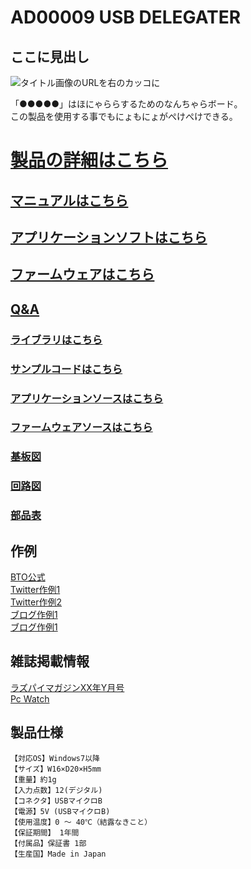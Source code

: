 # AD00009 USB DELEGATER

## ここに見出し

![タイトル画像のURLを右のカッコに]()

「●●●●●」はほにゃららするためのなんちゃらボード。  
この製品を使用する事でもにょもにょがぺけぺけできる。  

<!--
改行する場合、文末に半角スペース2個を置く

リンクの貼り方
[リンクになる文章](URL)
exp.
[Google](https://www.google.co.jp/)

画像の貼り方
![画像が読めない時に表示されるテキスト](画像のURL)
exp.
![bit-trade-one](https://bit-trade-one.co.jp/wp/wp-content/uploads/tcd-w/logo.png)
※先頭の"!"を忘れないこと


見出しの付け方

# 見出し1

## 見出し1-1

###　見出し1-2

# 見出し2

"#"を増やすと下位の見出しになる


-->


<!--
以下のURL内の"-ADXXXXX-Template"をリポジトリ名/ファイル名に変更 

製品によって無い情報(ライブラリへのリンクなど)は削除すること

ソフトの使い方、ライブラリの使い方などがWordなどである場合は、
各情報フォルダにMarkdown形式に起こし"Readme.md"という名前で保存すること
-->

# [製品の詳細はこちら](http://bit-trade-one.co.jp/) 

## [マニュアルはこちら](https://github.com/bit-trade-one/-ADXXXXX-Template/raw/master/Manual)

## [アプリケーションソフトはこちら](https://github.com/bit-trade-one/-ADXXXXX-Template/raw/master/App/)  

## [ファームウェアはこちら](https://github.com/bit-trade-one/-ADXXXXX-Template/raw/master/Firmware/)

## [Q&A](https://github.com/bit-trade-one/-ADXXXXX-Template/blob/master/FAQ.md)

### [ライブラリはこちら](https://github.com/bit-trade-one/-ADXXXXX-Template/raw/master/Library)  

### [サンプルコードはこちら](https://github.com/bit-trade-one/-ADXXXXX-Template/raw/master/Sample)  

### [アプリケーションソースはこちら](https://github.com/bit-trade-one/-ADXXXXX-Template/raw/master/App_source/)  

### [ファームウェアソースはこちら](https://github.com/bit-trade-one/-ADXXXXX-Template/raw/master/Firmware_source/)

### [基板図](https://github.com/bit-trade-one/-ADXXXXX-Template/blob/master/Dimensions/-ADXXXXX-Template-Dimensions.pdf)

### [回路図](https://github.com/bit-trade-one/-ADXXXXX-Templateo/blob/master/Schematics/-ADXXXXX-Template-Schematics.pdf)

### [部品表](https://github.com/bit-trade-one-ADXXXXX-Templateo/blob/master/Partslist/-ADXXXXX-Template-Partslist.md)


## 作例

[BTO公式](https://bit-trade-one.co.jp/ad00009manual/)  
[Twitter作例1]()  
[Twitter作例2]()  
[ブログ作例1]()  
[ブログ作例1]()  

## 雑誌掲載情報

[ラズパイマガジンXX年Y月号]()  
[Pc Watch]()

## 製品仕様
    【対応OS】Windows7以降
    【サイズ】W16×D20×H5mm
    【重量】約1g
    【入力点数】12(デジタル)
    【コネクタ】USBマイクロB
    【電源】5V (USBマイクロB)
    【使用温度】0 ～ 40℃（結露なきこと）
    【保証期間】 1年間
    【付属品】保証書 1部
    【生産国】Made in Japan
